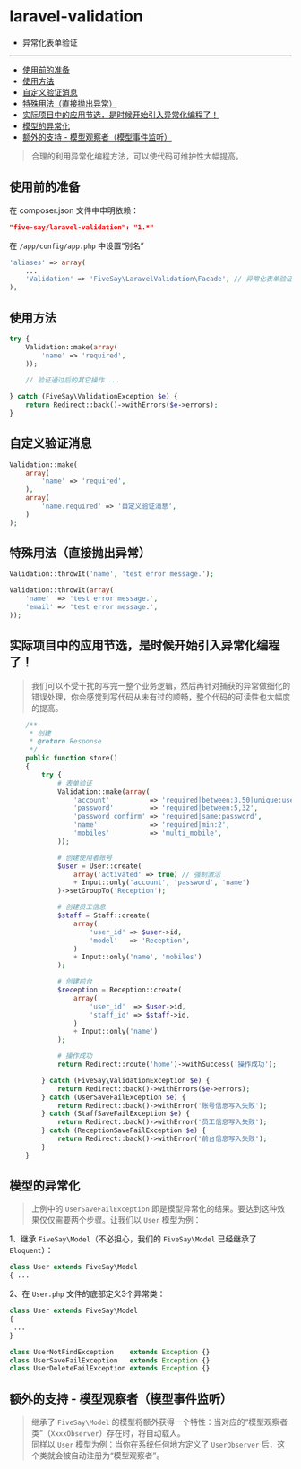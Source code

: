 laravel-validation
==================

- 异常化表单验证

---

- [使用前的准备](#1)
- [使用方法](#2)
- [自定义验证消息](#3)
- [特殊用法（直接抛出异常）](#4)
- [实际项目中的应用节选，是时候开始引入异常化编程了！](#5)
- [模型的异常化](#6)
- [额外的支持 - 模型观察者（模型事件监听）](#7)

> 合理的利用异常化编程方法，可以使代码可维护性大幅提高。

<a name="1"></a>
## 使用前的准备

在 composer.json 文件中申明依赖：

```json
"five-say/laravel-validation": "1.*"
```

在 `/app/config/app.php` 中设置“别名”

```php
'aliases' => array(
    ...
    'Validation' => 'FiveSay\LaravelValidation\Facade', // 异常化表单验证
),
```

<a name="2"></a>
## 使用方法

```php
try {
    Validation::make(array(
        'name' => 'required',
    ));
    
    // 验证通过后的其它操作 ...

} catch (FiveSay\ValidationException $e) {
    return Redirect::back()->withErrors($e->errors);
}
```

<a name="3"></a>
## 自定义验证消息

```php
Validation::make(
    array(
        'name' => 'required',
    ),
    array(
        'name.required' => '自定义验证消息',
    )
);
```

<a name="4"></a>
## 特殊用法（直接抛出异常）

```php
Validation::throwIt('name', 'test error message.');
```

```php
Validation::throwIt(array(
    'name'  => 'test error message.',
    'email' => 'test error message.',
));
```

<a name="5"></a>
## 实际项目中的应用节选，是时候开始引入异常化编程了！

> 我们可以不受干扰的写完一整个业务逻辑，然后再针对捕获的异常做细化的错误处理，你会感觉到写代码从未有过的顺畅，整个代码的可读性也大幅度的提高。

```php
    /**
     * 创建
     * @return Response
     */
    public function store()
    {
        try {
            # 表单验证
            Validation::make(array(
                'account'          => 'required|between:3,50|unique:users',
                'password'         => 'required|between:5,32',
                'password_confirm' => 'required|same:password',
                'name'             => 'required|min:2',
                'mobiles'          => 'multi_mobile',
            ));

            # 创建使用者账号
            $user = User::create(
                array('activated' => true) // 强制激活
                + Input::only('account', 'password', 'name')
            )->setGroupTo('Reception');

            # 创建员工信息
            $staff = Staff::create(
                array(
                    'user_id' => $user->id,
                    'model'   => 'Reception',
                )
                + Input::only('name', 'mobiles')
            );

            # 创建前台
            $reception = Reception::create(
                array(
                    'user_id'  => $user->id,
                    'staff_id' => $staff->id,
                )
                + Input::only('name')
            );

            # 操作成功
            return Redirect::route('home')->withSuccess('操作成功');

        } catch (FiveSay\ValidationException $e) {
            return Redirect::back()->withErrors($e->errors);
        } catch (UserSaveFailException $e) {
            return Redirect::back()->withError('账号信息写入失败');
        } catch (StaffSaveFailException $e) {
            return Redirect::back()->withError('员工信息写入失败');
        } catch (ReceptionSaveFailException $e) {
            return Redirect::back()->withError('前台信息写入失败');
        }
    }
```

<a name="6"></a>
## 模型的异常化

> 上例中的 `UserSaveFailException` 即是模型异常化的结果。要达到这种效果仅仅需要两个步骤。让我们以 `User` 模型为例：

1、继承 `FiveSay\Model`（不必担心，我们的 `FiveSay\Model` 已经继承了 `Eloquent`）：

```php
class User extends FiveSay\Model
{ ...
```

2、在 `User.php` 文件的底部定义3个异常类：

```php
class User extends FiveSay\Model
{
 ...
}

class UserNotFindException    extends Exception {}
class UserSaveFailException   extends Exception {}
class UserDeleteFailException extends Exception {}
```

<a name="7"></a>
## 额外的支持 - 模型观察者（模型事件监听）

> 继承了 `FiveSay\Model` 的模型将额外获得一个特性：当对应的“模型观察者类”（`XxxxObserver`）存在时，将自动载入。  
> 同样以 `User` 模型为例：当你在系统任何地方定义了 `UserObserver` 后，这个类就会被自动注册为“模型观察者”。
